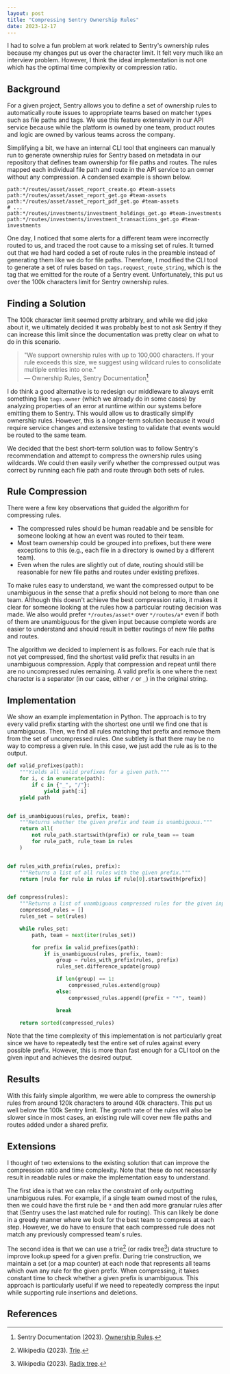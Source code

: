 ```yaml
---
layout: post
title: "Compressing Sentry Ownership Rules"
date: 2023-12-17
---
```


I had to solve a fun problem at work related to Sentry's ownership rules because my changes put us over the character limit. It felt very much like an interview problem. However, I think the ideal implementation is not one which has the optimal time complexity or compression ratio.

## Background

For a given project, Sentry allows you to define a set of ownership rules to automatically route issues to appropriate teams based on matcher types such as file paths and tags. We use this feature extensively in our API service because while the platform is owned by one team, product routes and logic are owned by various teams across the company.

Simplifying a bit, we have an internal CLI tool that engineers can manually run to generate ownership rules for Sentry based on metadata in our repository that defines team ownership for file paths and routes. The rules mapped each individual file path and route in the API service to an owner without any compression. A condensed example is shown below.

```
path:*/routes/asset/asset_report_create.go #team-assets
path:*/routes/asset/asset_report_get.go #team-assets
path:*/routes/asset/asset_report_pdf_get.go #team-assets
# ...
path:*/routes/investments/investment_holdings_get.go #team-investments
path:*/routes/investments/investment_transactions_get.go #team-investments
```

One day, I noticed that some alerts for a different team were incorrectly routed to us, and traced the root cause to a missing set of rules. It turned out that we had hard coded a set of route rules in the preamble instead of generating them like we do for file paths. Therefore, I modified the CLI tool to generate a set of rules based on `tags.request_route_string`, which is the tag that we emitted for the route of a Sentry event. Unfortunately, this put us over the 100k characters limit for Sentry ownership rules.

## Finding a Solution

The 100k character limit seemed pretty arbitrary, and while we did joke about it, we ultimately decided it was probably best to not ask Sentry if they can increase this limit since the documentation was pretty clear on what to do in this scenario.

> "We support ownership rules with up to 100,000 characters. If your rule exceeds this size, we suggest using wildcard rules to consolidate multiple entries into one."  
> — Ownership Rules, Sentry Documentation[^sentry]

I do think a good alternative is to redesign our middleware to always emit something like `tags.owner` (which we already do in some cases) by analyzing properties of an error at runtime within our systems before emitting them to Sentry. This would allow us to drastically simplify ownership rules. However, this is a longer-term solution because it would require service changes and extensive testing to validate that events would be routed to the same team.

We decided that the best short-term solution was to follow Sentry's recommendation and attempt to compress the ownership rules using wildcards. We could then easily verify whether the compressed output was correct by running each file path and route through both sets of rules.

## Rule Compression

There were a few key observations that guided the algorithm for compressing rules.

- The compressed rules should be human readable and be sensible for someone looking at how an event was routed to their team.
- Most team ownership could be grouped into prefixes, but there were exceptions to this (e.g., each file in a directory is owned by a different team).
- Even when the rules are slightly out of date, routing should still be reasonable for new file paths and routes under existing prefixes.

To make rules easy to understand, we want the compressed output to be unambiguous in the sense that a prefix should not belong to more than one team. Although this doesn't achieve the best compression ratio, it makes it clear for someone looking at the rules how a particular routing decision was made. We also would prefer `*/routes/asset*` over `*/routes/a*` even if both of them are unambiguous  for the given input because complete words are easier to understand and should result in better routings of new file paths and routes.

The algorithm we decided to implement is as follows. For each rule that is not yet compressed, find the shortest valid prefix that results in an unambiguous compression. Apply that compression and repeat until there are no uncompressed rules remaining. A valid prefix is one where the next character is a separator (in our case, either `/` or `_`) in the original string.

## Implementation

We show an example implementation in Python. The approach is to try every valid prefix starting with the shortest one until we find one that is unambiguous. Then, we find all rules matching that prefix and remove them from the set of uncompressed rules. One subtlety is that there may be no way to compress a given rule. In this case, we just add the rule as is to the output.

```python
def valid_prefixes(path):
    """Yields all valid prefixes for a given path."""
    for i, c in enumerate(path):
        if c in {"_", "/"}:
            yield path[:i]
    yield path


def is_unambiguous(rules, prefix, team):
    """Returns whether the given prefix and team is unambiguous."""
    return all(
        not rule_path.startswith(prefix) or rule_team == team
        for rule_path, rule_team in rules
    )


def rules_with_prefix(rules, prefix):
    """Returns a list of all rules with the given prefix."""
    return [rule for rule in rules if rule[0].startswith(prefix)]


def compress(rules):
    """Returns a list of unambiguous compressed rules for the given input."""
    compressed_rules = []
    rules_set = set(rules)

    while rules_set:
        path, team = next(iter(rules_set))

        for prefix in valid_prefixes(path):
            if is_unambiguous(rules, prefix, team):
                group = rules_with_prefix(rules, prefix)
                rules_set.difference_update(group)

                if len(group) == 1:
                    compressed_rules.extend(group)
                else:
                    compressed_rules.append((prefix + "*", team))

                break

    return sorted(compressed_rules)
```

Note that the time complexity of this implementation is not particularly great since we have to repeatedly test the entire set of rules against every possible prefix. However, this is more than fast enough for a CLI tool on the given input and achieves the desired output.

## Results

With this fairly simple algorithm, we were able to compress the ownership rules from around 120k characters to around 40k characters. This put us well below the 100k Sentry limit. The growth rate of the rules will also be slower since in most cases, an existing rule will cover new file paths and routes added under a shared prefix.

## Extensions

I thought of two extensions to the existing solution that can improve the compression ratio and time complexity. Note that these do not necessarily result in readable rules or make the implementation easy to understand.

The first idea is that we can relax the constraint of only outputting unambiguous rules. For example, if a single team owned most of the rules, then we could have the first rule be `*` and then add more granular rules after that (Sentry uses the last matched rule for routing). This can likely be done in a greedy manner where we look for the best team to compress at each step. However, we do have to ensure that each compressed rule does not match any previously compressed team's rules.

The second idea is that we can use a trie[^trie] (or radix tree[^radix]) data structure to improve lookup speed for a given prefix. During trie construction, we maintain a set (or a map counter) at each node that represents all teams which own any rule for the given prefix. When compressing, it takes constant time to check whether a given prefix is unambiguous. This approach is particularly useful if we need to repeatedly compress the input while supporting rule insertions and deletions.

## References
[^sentry]: Sentry Documentation (2023). [Ownership Rules](https://docs.sentry.io/product/issues/ownership-rules/#limitations).
[^trie]: Wikipedia (2023). [Trie](https://en.wikipedia.org/wiki/Trie).
[^radix]: Wikipedia (2023). [Radix tree](https://en.wikipedia.org/wiki/Radix_tree).